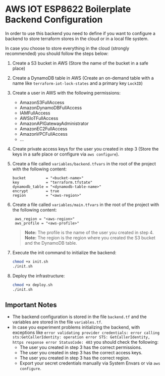 # AWS IOT ESP8622 Boilerplate Backend Configuration

In order to use this backend you need to define if you want to configure a backend to store terraform stores in the cloud or in a local file system.

In case you choose to store everything in the cloud (strongly recommended) you should follow the steps below:

1. Create a S3 bucket in AWS (Store the name of the bucket in a safe place)

2. Create a DynamoDB table in AWS (Create an on-demand table with a name like `terraform-iot-lock-states` and a primary key `LockID`)

3. Create a user in AWS with the following permissions:

   - AmazonS3FullAccess
   - AmazonDynamoDBFullAccess
   - IAMFullAccess
   - AWSIoTFullAccess
   - AmazonAPIGatewayAdministrator
   - AmazonEC2FullAccess
   - AmazonVPCFullAccess
   - ...

4. Create private access keys for the user you created in step 3 (Store the keys in a safe place or configure via `aws configure`).

5. Create a file called `variables/backend.tfvars` in the root of the project with the following content:

   ```hcl
   bucket         = "<bucket-name>"
   key            = "terraform.tfstate"
   dynamodb_table = "<dynamodb-table-name>"
   encrypt        = true
   region         = "<aws-region>"
   ```

6. Create a file called `variables/main.tfvars` in the root of the project with the following content:

   ```hcl
    aws_region = "<aws-region>"
    aws_profile = "<aws-profile>"
   ```

   > **Note:** The profile is the name of the user you created in step 4.
   > **Note:** The region is the region where you created the S3 bucket and the DynamoDB table.

7. Execute the init command to initialize the backend:

   ```bash
   chmod +x init.sh
   ./init.sh
   ```

8. Deploy the infrastructure:

   ```bash
   chmod +x deploy.sh
   ./init.sh
   ```

## Important Notes

- The backend configuration is stored in the file `backend.tf` and the variables are stored in the file `variables.tf`.
- In case you experiment problems initializing the backend, with exceptions like `error validating provider credentials: error calling sts:GetCallerIdentity: operation error STS: GetCallerIdentity, https response error StatusCode: 403` you should check the following:
  - The user you created in step 3 has the correct permissions.
  - The user you created in step 3 has the correct access keys.
  - The user you created in step 3 has the correct region.
  - Export your secret credentials manually via System Envars or via `aws configure`.
